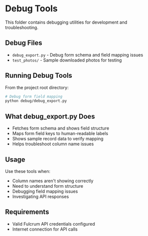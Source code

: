 # Debug Tools

This folder contains debugging utilities for development and troubleshooting.

## Debug Files

- `debug_export.py` - Debug form schema and field mapping issues
- `test_photos/` - Sample downloaded photos for testing

## Running Debug Tools

From the project root directory:

```bash
# Debug form field mapping
python debug/debug_export.py
```

## What debug_export.py Does

- Fetches form schema and shows field structure
- Maps form field keys to human-readable labels  
- Shows sample record data to verify mapping
- Helps troubleshoot column name issues

## Usage

Use these tools when:
- Column names aren't showing correctly
- Need to understand form structure
- Debugging field mapping issues
- Investigating API responses

## Requirements

- Valid Fulcrum API credentials configured
- Internet connection for API calls